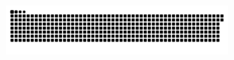 <picture>
  <source media="(prefers-color-scheme: dark)" srcset="https://raw.githubusercontent.com/MarineHakobyan/MarineHakobyan/cadcc8516deb4a0dd9c0bac5d062fe2ccc6da8df/github-contribution-grid-snake-dark.svg" />
  <source media="(prefers-color-scheme: light)" srcset="https://raw.githubusercontent.com/MarineHakobyan/MarineHakobyan/cadcc8516deb4a0dd9c0bac5d062fe2ccc6da8df/github-contribution-grid-snake.svg" />
  <img alt="github-snake" src="https://raw.githubusercontent.com/MarineHakobyan/MarineHakobyan/cadcc8516deb4a0dd9c0bac5d062fe2ccc6da8df/github-contribution-grid-snake-dark.svg" />
</picture>
